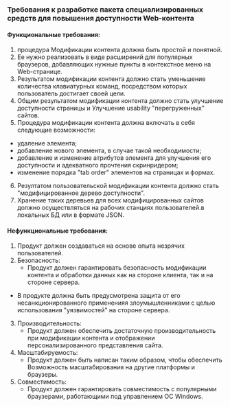 ### Требования к разработке пакета специализированных средств для повышения доступности Web-контента

#### Функциональные требования:
1. процедура Модификации контента должна  быть простой и понятной. 
2. Ее нужно реализовать в виде  расширений для популярных браузеров, добавляющих нужные пункты в контекстное меню на Web-странице.
3. Результатом модификации контента должно стать уменьшение количества клавиатурных команд, посредством которых пользователь достигает своей цели.
4. Общим результатом модификации контента должно стать  улучшение доступности страницы и Улучшение usability "перегруженных" сайтов.
 5. Процедура модификации контента должна включать в себя следующие возможности:
- удаление элемента;
- добавление нового элемента, в случае такой необходимости;
- добавление и изменение атрибутов  элемента для улучшения его доступности и адекватного прочтения скринридером;
- изменение порядка "tab order"  элементов на страницах и формах.
6. Резултатом пользовательской модификации контента должно стать "модифицированное дерево доступности".
7. Хранение таких деревьев для всех модифицированных сайтов должно осуществляться на рабочих станциях пользователей.в локальных БД или в формате JSON.

#### Нефункциональные требования:

1. Продукт должен создаваться на основе опыта незрячих  пользователей.
2. Безопасность:
   - Продукт должен гарантировать безопасность модификации контента и обработки данных как на стороне клиента, так и на стороне сервера.
- В продукте должна быть предусмотрена защита от его несанкционированного примененияя злоумышленниками с целью использования "уязвимостей" на стороне сервера.
3. Производительность:
    - Продукт должен обеспечить достаточную производительность при модификации контента и отображении персонализированного представления сайта.
4. Масштабируемость:
   - Продукт должен быть написан таким образом, чтобы обеспечить Возможность  масштабирования на другие платформы и браузеры.
5. Совместимость:
   - Продукт должен гарантировать совместимость с популярными браузерами, работающими под управлением ОС Windows.